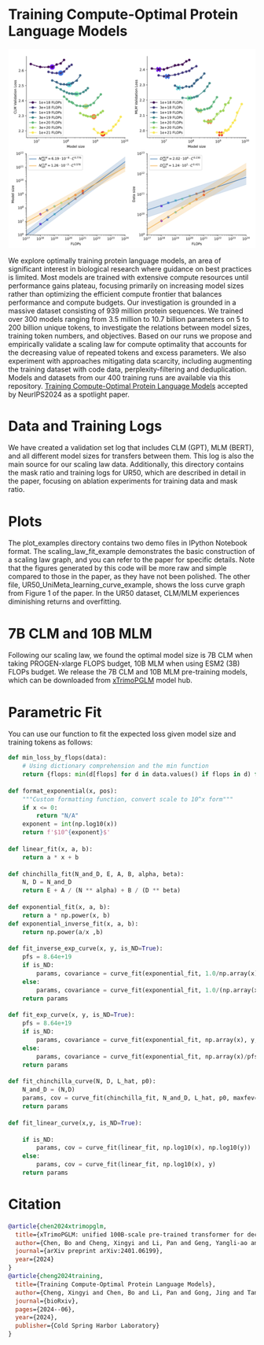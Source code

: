 # Training Compute-Optimal Protein Language Models

![](plotsfigures/scaling_law.png)

We explore optimally training protein language models, an area of significant interest in biological research where guidance on best practices is limited. 
Most models are trained with extensive compute resources until performance gains plateau, focusing primarily on increasing model sizes rather than optimizing the
efficient compute frontier that balances performance and compute budgets. Our investigation is grounded in a massive dataset consisting of 939 million protein
sequences. 
We trained over 300 models ranging from 3.5 million to 10.7 billion parameters on 5 to 200 billion unique tokens, to investigate the relations between model sizes, training token numbers, and objectives. 
Based on our runs we propose and empirically validate a scaling law for compute optimality that accounts for the decreasing value of repeated tokens and excess parameters. We also experiment with approaches mitigating data scarcity, including augmenting the training dataset with code data, perplexity-filtering and deduplication. Models and datasets from our 400 training runs are available via this repository.
[Training Compute-Optimal Protein Language Models](https://www.biorxiv.org/content/10.1101/2024.06.06.597716v1.full.pdf) accepted by NeurIPS2024 as a spotlight paper.

# Data and Training Logs
We have created a validation set log that includes CLM (GPT), MLM (BERT), and all different model sizes for transfers between them. This log is also the main source for our scaling law data. Additionally, this directory contains the mask ratio and training logs for UR50, which are described in detail in the paper, focusing on ablation experiments for training data and mask ratio.

# Plots
The plot_examples directory contains two demo files in IPython Notebook format. The scaling_law_fit_example demonstrates the basic construction of a scaling law graph, and you can refer to the paper for specific details. Note that the figures generated by this code will be more raw and simple compared to those in the paper, as they have not been polished. The other file, UR50_UniMeta_learning_curve_example, shows the loss curve graph from Figure 1 of the paper. In the UR50 dataset, CLM/MLM experiences diminishing returns and overfitting.

# 7B CLM and 10B MLM
Following our scaling law, we found the optimal model size is 7B CLM when taking PROGEN-xlarge FLOPS budget, 10B MLM when using ESM2 (3B) FLOPs budget.
We release the 7B CLM and 10B MLM pre-training models, which can be downloaded from [xTrimoPGLM](https://huggingface.co/Bo1015) model hub.


# Parametric Fit
You can use our function to fit the expected loss given model size and training tokens as follows:

```python
def min_loss_by_flops(data):
    # Using dictionary comprehension and the min function
    return {flops: min(d[flops] for d in data.values() if flops in d) for flops in set().union(*data.values())}

def format_exponential(x, pos):
    """Custom formatting function, convert scale to 10^x form"""
    if x <= 0:
        return "N/A"
    exponent = int(np.log10(x))
    return f'$10^{exponent}$'

def linear_fit(x, a, b):
    return a * x + b

def chinchilla_fit(N_and_D, E, A, B, alpha, beta):
    N, D = N_and_D
    return E + A / (N ** alpha) + B / (D ** beta)

def exponential_fit(x, a, b):
    return a * np.power(x, b)
def exponential_inverse_fit(x, a, b):
    return np.power(a/x ,b)

def fit_inverse_exp_curve(x, y, is_ND=True):
    pfs = 8.64e+19
    if is_ND:
        params, covariance = curve_fit(exponential_fit, 1.0/np.array(x), y, maxfev=100000)
    else:
        params, covariance = curve_fit(exponential_fit, 1.0/(np.array(x)/pfs), y, maxfev=100000)
    return params

def fit_exp_curve(x, y, is_ND=True):
    pfs = 8.64e+19
    if is_ND:
        params, covariance = curve_fit(exponential_fit, np.array(x), y, maxfev=10000)
    else:
        params, covariance = curve_fit(exponential_fit, np.array(x)/pfs, y, maxfev=10000)
    return params 

def fit_chinchilla_curve(N, D, L_hat, p0):
    N_and_D = (N,D)
    params, cov = curve_fit(chinchilla_fit, N_and_D, L_hat, p0, maxfev=12000, method='trf')
    return params
    
def fit_linear_curve(x,y, is_ND=True):

    if is_ND:
        params, cov = curve_fit(linear_fit, np.log10(x), np.log10(y))
    else:
        params, cov = curve_fit(linear_fit, np.log10(x), y)
    return params

```

# Citation
```bibtex
@article{chen2024xtrimopglm,
  title={xTrimoPGLM: unified 100B-scale pre-trained transformer for deciphering the language of protein},
  author={Chen, Bo and Cheng, Xingyi and Li, Pan and Geng, Yangli-ao and Gong, Jing and Li, Shen and Bei, Zhilei and Tan, Xu and Wang, Boyan and Zeng, Xin and others},
  journal={arXiv preprint arXiv:2401.06199},
  year={2024}
}
@article{cheng2024training,
  title={Training Compute-Optimal Protein Language Models},
  author={Cheng, Xingyi and Chen, Bo and Li, Pan and Gong, Jing and Tang, Jie and Song, Le},
  journal={bioRxiv},
  pages={2024--06},
  year={2024},
  publisher={Cold Spring Harbor Laboratory}
}
```





